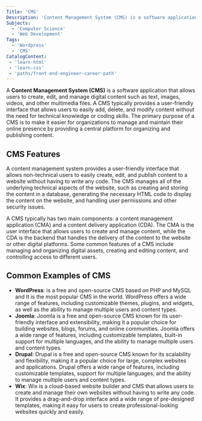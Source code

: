```yaml
---
Title: 'CMS'
Description: '​Content Management System (CMS) is a software application that allows users to create, edit, and manage digital content such as text, images, videos, and other multimedia files.'
Subjects:
  - 'Computer Science'
  - 'Web Development'
Tags:
  - 'Wordpress'
  - 'CMS'  
CatalogContent:
 - 'learn-html'
 - 'learn-css'
 - 'paths/front-end-engineer-career-path'
---
```


A **Content Management System (CMS)** is a software application that allows users to create, edit, and manage digital content such as text, images, videos, and other multimedia files. A CMS typically provides a user-friendly interface that allows users to easily add, delete, and modify content without the need for technical knowledge or coding skills. The primary purpose of a CMS is to make it easier for organizations to manage and maintain their online presence by providing a central platform for organizing and publishing content.

## CMS Features

A content management system provides a user-friendly interface that allows non-technical users to easily create, edit, and publish content to a website without having to write any code. The CMS manages all of the underlying technical aspects of the website, such as creating and storing the content in a database, generating the necessary HTML code to display the content on the website, and handling user permissions and other security issues.

A CMS typically has two main components: a content management application (CMA) and a content delivery application (CDA). The CMA is the user interface that allows users to create and manage content, while the CDA is the backend that handles the delivery of the content to the website or other digital platforms. Some common features of a CMS include managing and organizing digital assets, creating and editing content, and controlling access to different users.

## Common Examples of CMS

- **WordPress**: is a free and open-source CMS based on PHP and MySQL and It is the most popular CMS in the world. WordPress offers a wide range of features, including customizable themes, plugins, and widgets, as well as the ability to manage multiple users and content types. 
- **Joomla**: Joomla is a free and open-source CMS known for its user-friendly interface and extensibility, making it a popular choice for building websites, blogs, forums, and online communities. Joomla offers a wide range of features, including customizable templates, built-in support for multiple languages, and the ability to manage multiple users and content types. 
- **Drupal**: Drupal is a free and open-source CMS known for its scalability and flexibility, making it a popular choice for large, complex websites and applications. Drupal offers a wide range of features, including customizable templates, support for multiple languages, and the ability to manage multiple users and content types. 
- **Wix**: Wix is a cloud-based website builder and CMS that allows users to create and manage their own websites without having to write any code. It provides a drag-and-drop interface and a wide range of pre-designed templates, making it easy for users to create professional-looking websites quickly and easily. 
